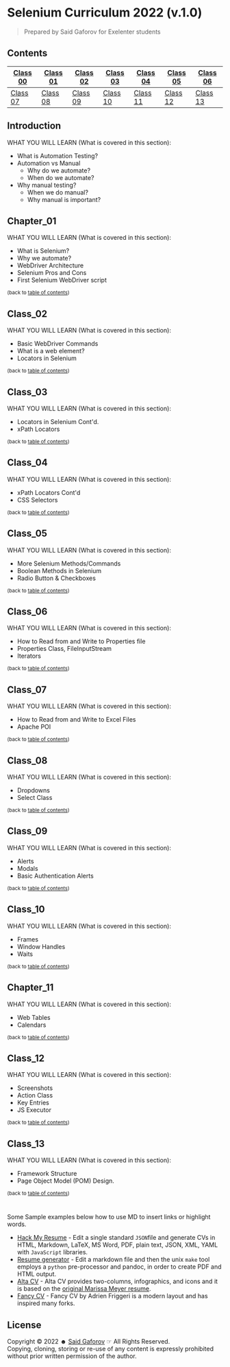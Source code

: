 # Selenium Curriculum 2022 (v.1.0)

> Prepared by Said Gaforov for Exelenter students

## Contents

| [Class 00](#Introduction) | [Class 01](#Chapter_01) | [Class 02](#Class_02) | [Class 03](#Class_03) | [Class 04](#Class_04)   | [Class 05](#Class_05) | [Class 06](#Class_06) |
|---------------------------|-------------------------|-----------------------|-----------------------|-------------------------|-----------------------|-----------------------|
| [Class 07](#Class_07)     | [Class 08](#Class_08)   | [Class 09](#Class_09) | [Class 10](#Class_10) | [Class 11](#Chapter_11) | [Class 12](#Class_12) | [Class 13](#Class_13) |



## Introduction

WHAT YOU WILL LEARN (What is covered in this section):

- What is Automation Testing?
- Automation vs Manual
    - Why do we automate?
    - When do we automate?
- Why manual testing?
    - When we do manual?
    - Why manual is important?

## Chapter_01

WHAT YOU WILL LEARN (What is covered in this section):

- What is Selenium?
- Why we automate?
- WebDriver Architecture
- Selenium Pros and Cons
- First Selenium WebDriver script

<sup>(back to [table of contents](#Contents))</sup>

## Class_02

WHAT YOU WILL LEARN (What is covered in this section):

- Basic WebDriver Commands
- What is a web element?
- Locators in Selenium

<sup>(back to [table of contents](#Contents))</sup>

## Class_03

WHAT YOU WILL LEARN (What is covered in this section):

- Locators in Selenium Cont'd.
- xPath Locators

<sup>(back to [table of contents](#Contents))</sup>

## Class_04

WHAT YOU WILL LEARN (What is covered in this section):

- xPath Locators Cont'd
- CSS Selectors

<sup>(back to [table of contents](#Contents))</sup>

## Class_05

WHAT YOU WILL LEARN (What is covered in this section):

- More Selenium Methods/Commands
- Boolean Methods in Selenium
- Radio Button & Checkboxes

<sup>(back to [table of contents](#Contents))</sup>

## Class_06

WHAT YOU WILL LEARN (What is covered in this section):

- How to Read from and Write to Properties file
- Properties Class, FileInputStream
- Iterators

<sup>(back to [table of contents](#Contents))</sup>

## Class_07

WHAT YOU WILL LEARN (What is covered in this section):

- How to Read from and Write to Excel Files
- Apache POI

<sup>(back to [table of contents](#Contents))</sup>

## Class_08

WHAT YOU WILL LEARN (What is covered in this section):

- Dropdowns
- Select Class

<sup>(back to [table of contents](#Contents))</sup>

## Class_09

WHAT YOU WILL LEARN (What is covered in this section):

- Alerts
- Modals
- Basic Authentication Alerts

<sup>(back to [table of contents](#Contents))</sup>

## Class_10

WHAT YOU WILL LEARN (What is covered in this section):

- Frames
- Window Handles
- Waits

<sup>(back to [table of contents](#Contents))</sup>

## Chapter_11

WHAT YOU WILL LEARN (What is covered in this section):

- Web Tables
- Calendars

<sup>(back to [table of contents](#Contents))</sup>

## Class_12

WHAT YOU WILL LEARN (What is covered in this section):

- Screenshots
- Action Class
- Key Entries
- JS Executor

<sup>(back to [table of contents](#Contents))</sup>

## Class_13

WHAT YOU WILL LEARN (What is covered in this section):

- Framework Structure
- Page Object Model (POM) Design.

<sup>(back to [table of contents](#Contents))</sup>

#

#

[//]: # (# Services)
Some Sample examples below how to use MD to insert links or highlight words.

- [Hack My Resume](https://github.com/hacksalot/HackMyResume) - Edit a single standard `JSON`file and generate CVs in
  HTML, Markdown, LaTeX, MS Word, PDF, plain text, JSON, XML, YAML with `JavaScript` libraries.
- [Resume generator](https://github.com/mwhite/resume) - Edit a markdown file and then the unix `make` tool employs
  a `python` pre-processor and pandoc, in order to create PDF and HTML output.
- [Alta CV](https://github.com/liantze/AltaCV) - Alta CV provides two-columns, infographics, and icons and it is based
  on the [original Marissa Meyer resume](https://www.businessinsider.com/a-sample-resume-for-marissa-mayer-2015-7/).
- [Fancy CV](https://github.com/depressiveRobot/friggeri-cv-a4) - Fancy CV by Adrien Friggeri is a modern layout and has
  inspired many forks.

## License

Copyright © 2022 &#9787; [Said Gaforov](https://github.com/gaforov) &#9758; All Rights Reserved.<br> Copying, cloning,
storing or re-use of any content is expressly prohibited without prior written permission of the author.
